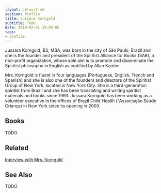 ```yaml
---
layout: default-md
section: Profile
title: Jussara Korngold
subtitle: TODO
date: 2019-02-01 19:00:00
tags: 
- profile
---
```


Jussara Korngold, BS, MBA, was born in the city of São Paulo, Brazil and she is the founder and president of the Spiritist Alliance for Books (SAB), a non-profit organization, whose sole aim is to promote and disseminate the Spiritist philosophy in English as codified by Allan Kardec.

Mrs. Korngold is fluent in four languages (Portuguese, English, French and Spanish) and she is also one of the founders and directors of the Spiritist Group of New York, located in New York City. She is a third-generation spiritist from Brazil and she has been translating and writing spiritist materials and books since 1993. Jussara Korngold has been working as a volunteer executive in the offices of Brazil Child Health ("Associação Saúde Criança) in New York since its opening in 2000.


## Books
TODO


## Related
[Interview with Mrs. Korngold](https://www.sgny.org/about-sgny/)


## See Also
TODO